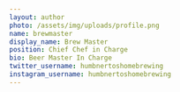 ```yaml
---
layout: author
photo: /assets/img/uploads/profile.png
name: brewmaster
display_name: Brew Master
position: Chief Chef in Charge
bio: Beer Master In Charge
twitter_username: humbnertoshomebrewing
instagram_username: humbnertoshomebrewing
---
```


